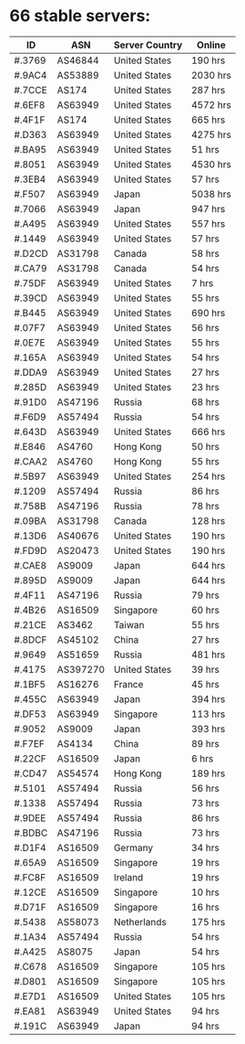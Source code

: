 # 66 stable servers:

| ID | ASN | Server Country | Online |
| ------ | ------ | ------ | ------ |
| #.3769 | AS46844 | United States | 190 hrs |
| #.9AC4 | AS53889 | United States | 2030 hrs |
| #.7CCE | AS174 | United States | 287 hrs |
| #.6EF8 | AS63949 | United States | 4572 hrs |
| #.4F1F | AS174 | United States | 665 hrs |
| #.D363 | AS63949 | United States | 4275 hrs |
| #.BA95 | AS63949 | United States | 51 hrs |
| #.8051 | AS63949 | United States | 4530 hrs |
| #.3EB4 | AS63949 | United States | 57 hrs |
| #.F507 | AS63949 | Japan | 5038 hrs |
| #.7066 | AS63949 | Japan | 947 hrs |
| #.A495 | AS63949 | United States | 557 hrs |
| #.1449 | AS63949 | United States | 57 hrs |
| #.D2CD | AS31798 | Canada | 58 hrs |
| #.CA79 | AS31798 | Canada | 54 hrs |
| #.75DF | AS63949 | United States | 7 hrs |
| #.39CD | AS63949 | United States | 55 hrs |
| #.B445 | AS63949 | United States | 690 hrs |
| #.07F7 | AS63949 | United States | 56 hrs |
| #.0E7E | AS63949 | United States | 55 hrs |
| #.165A | AS63949 | United States | 54 hrs |
| #.DDA9 | AS63949 | United States | 27 hrs |
| #.285D | AS63949 | United States | 23 hrs |
| #.91D0 | AS47196 | Russia | 68 hrs |
| #.F6D9 | AS57494 | Russia | 54 hrs |
| #.643D | AS63949 | United States | 666 hrs |
| #.E846 | AS4760 | Hong Kong | 50 hrs |
| #.CAA2 | AS4760 | Hong Kong | 55 hrs |
| #.5B97 | AS63949 | United States | 254 hrs |
| #.1209 | AS57494 | Russia | 86 hrs |
| #.758B | AS47196 | Russia | 78 hrs |
| #.09BA | AS31798 | Canada | 128 hrs |
| #.13D6 | AS40676 | United States | 190 hrs |
| #.FD9D | AS20473 | United States | 190 hrs |
| #.CAE8 | AS9009 | Japan | 644 hrs |
| #.895D | AS9009 | Japan | 644 hrs |
| #.4F11 | AS47196 | Russia | 79 hrs |
| #.4B26 | AS16509 | Singapore | 60 hrs |
| #.21CE | AS3462 | Taiwan | 55 hrs |
| #.8DCF | AS45102 | China | 27 hrs |
| #.9649 | AS51659 | Russia | 481 hrs |
| #.4175 | AS397270 | United States | 39 hrs |
| #.1BF5 | AS16276 | France | 45 hrs |
| #.455C | AS63949 | Japan | 394 hrs |
| #.DF53 | AS63949 | Singapore | 113 hrs |
| #.9052 | AS9009 | Japan | 393 hrs |
| #.F7EF | AS4134 | China | 89 hrs |
| #.22CF | AS16509 | Japan | 6 hrs |
| #.CD47 | AS54574 | Hong Kong | 189 hrs |
| #.5101 | AS57494 | Russia | 56 hrs |
| #.1338 | AS57494 | Russia | 73 hrs |
| #.9DEE | AS57494 | Russia | 86 hrs |
| #.BDBC | AS47196 | Russia | 73 hrs |
| #.D1F4 | AS16509 | Germany | 34 hrs |
| #.65A9 | AS16509 | Singapore | 19 hrs |
| #.FC8F | AS16509 | Ireland | 19 hrs |
| #.12CE | AS16509 | Singapore | 10 hrs |
| #.D71F | AS16509 | Singapore | 16 hrs |
| #.5438 | AS58073 | Netherlands | 175 hrs |
| #.1A34 | AS57494 | Russia | 54 hrs |
| #.A425 | AS8075 | Japan | 54 hrs |
| #.C678 | AS16509 | Singapore | 105 hrs |
| #.D801 | AS16509 | Singapore | 105 hrs |
| #.E7D1 | AS16509 | United States | 105 hrs |
| #.EA81 | AS63949 | United States | 94 hrs |
| #.191C | AS63949 | Japan | 94 hrs |

